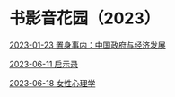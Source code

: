 # 书影音花园（2023）

[2023-01-23 置身事内：中国政府与经济发展](./置身事内.md)

[2023-06-11 启示录](./启示录.md)

[2023-06-18 女性心理学](./女性心理学.md)